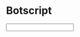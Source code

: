 # Botscript
<context>
  <input pattern="(hi|hello) *">
    <output value="Hi!"/>
  </input>
</context>
